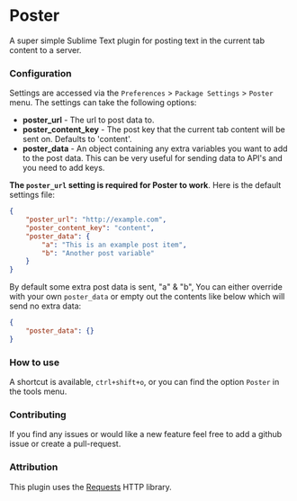 # Poster

A super simple Sublime Text plugin for posting text in the current tab content to a server.

### Configuration

Settings are accessed via the `Preferences` > `Package Settings` > `Poster` menu.
The settings can take the following options:

* **poster_url** - The url to post data to.
* **poster_content_key** - The post key that the current tab content will be sent on. Defaults to 'content'.
* **poster_data** - An object containing any extra variables you want to add to the post data. This can be very useful for sending data to API's and you need to add keys.

**The `poster_url` setting is required for Poster to work**. Here is the default settings file:

``` json
{
    "poster_url": "http://example.com",
    "poster_content_key": "content",
    "poster_data": {
        "a": "This is an example post item",
        "b": "Another post variable"
    }
}
``` 

By default some extra post data is sent, "a" & "b", You can either override with your own `poster_data` or empty out the contents like below which will send no extra data:

``` json
{
    "poster_data": {}
}
```

### How to use

A shortcut is available, `ctrl+shift+o`, or you can find the option `Poster` in the tools menu.

### Contributing

If you find any issues or would like a new feature feel free to add a github issue or create a pull-request.

### Attribution

This plugin uses the [Requests](http://docs.python-requests.org/) HTTP library.